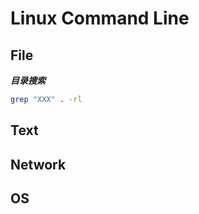 # Linux Command Line

## File
***目录搜索***
```sh
grep "XXX" . -rl

```

## Text


## Network

## OS


